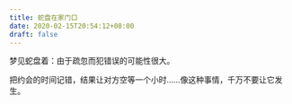 ```yaml
---
title: 蛇盘在家门口
date: 2020-02-15T20:54:12+08:00
draft: false
---
```


梦见蛇盘着：由于疏忽而犯错误的可能性很大。

把约会的时间记错，结果让对方空等一个小时……像这种事情，千万不要让它发生。

